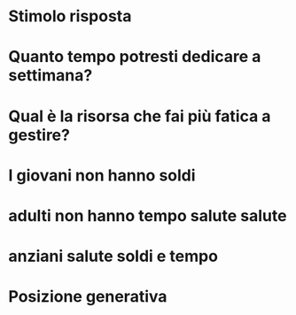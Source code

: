 

# Stimolo risposta 

# Quanto tempo potresti dedicare a settimana?

# Qual è la risorsa che fai più fatica a gestire?

# I giovani non hanno soldi

# adulti non hanno tempo  salute salute
# anziani salute soldi e tempo

# Posizione generativa


<!--stackedit_data:
eyJoaXN0b3J5IjpbLTIxNDA2Mzk2NDMsNDIzMjc5ODBdfQ==
-->